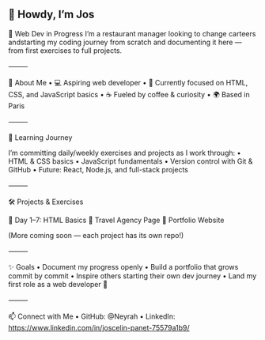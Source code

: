 ## 👋 Howdy, I’m Jos

🌱 Web Dev in Progress
I’m a restaurant manager looking to change carteers andstarting my coding journey from scratch and documenting it here — from first exercises to full projects.

⸻

📖 About Me
	•	💻 Aspiring web developer
	•	🎯 Currently focused on HTML, CSS, and JavaScript basics
	•	☕ Fueled by coffee & curiosity
	•	🌍 Based in Paris

⸻

🚀 Learning Journey

I’m committing daily/weekly exercises and projects as I work through:
	•	HTML & CSS basics
	•	JavaScript fundamentals
	•	Version control with Git & GitHub
	•	Future: React, Node.js, and full-stack projects

⸻

🛠️ Projects & Exercises

🔹 Day 1–7: HTML Basics
🔹 Travel Agency Page
🔹 Portfolio Website

(More coming soon — each project has its own repo!)

⸻

✨ Goals
	•	Document my progress openly
	•	Build a portfolio that grows commit by commit
	•	Inspire others starting their own dev journey
	•	Land my first role as a web developer 🚀

⸻

📫 Connect with Me
	•	GitHub: @Neyrah
	•	LinkedIn: https://www.linkedin.com/in/joscelin-panet-75579a1b9/

<!--
**Neyrah/Neyrah** is a ✨ _special_ ✨ repository because its `README.md` (this file) appears on your GitHub profile.

Here are some ideas to get you started:

- 🔭 I’m currently working on ...
- 🌱 I’m currently learning ...
- 👯 I’m looking to collaborate on ...
- 🤔 I’m looking for help with ...
- 💬 Ask me about ...
- 📫 How to reach me: ...
- 😄 Pronouns: ...
- ⚡ Fun fact: ...
-->
